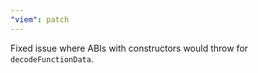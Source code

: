 ```yaml
---
"viem": patch
---
```


Fixed issue where ABIs with constructors would throw for `decodeFunctionData`.
